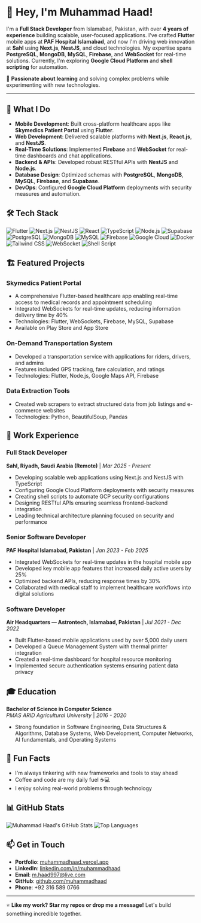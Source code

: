 # 👋 Hey, I'm Muhammad Haad!

I'm a **Full Stack Developer** from Islamabad, Pakistan, with over **4 years of experience** building scalable, user-focused applications. I've crafted **Flutter** mobile apps at **PAF Hospital Islamabad**, and now I'm driving web innovation at **Sahl** using **Next.js**, **NestJS**, and cloud technologies. My expertise spans **PostgreSQL**, **MongoDB**, **MySQL**, **Firebase**, and **WebSocket** for real-time solutions. Currently, I'm exploring **Google Cloud Platform** and **shell scripting** for automation.

🌱 **Passionate about learning** and solving complex problems while experimenting with new technologies.

---

## 🚀 What I Do

- **Mobile Development**: Built cross-platform healthcare apps like **Skymedics Patient Portal** using **Flutter**.
- **Web Development**: Delivered scalable platforms with **Next.js**, **React.js**, and **NestJS**.
- **Real-Time Solutions**: Implemented **Firebase** and **WebSocket** for real-time dashboards and chat applications.
- **Backend & APIs**: Developed robust RESTful APIs with **NestJS** and **Node.js**.
- **Database Design**: Optimized schemas with **PostgreSQL**, **MongoDB**, **MySQL**, **Firebase**, and **Supabase**.
- **DevOps**: Configured **Google Cloud Platform** deployments with security measures and automation.

## 🛠️ Tech Stack

![Flutter](https://img.shields.io/badge/Flutter-%2302569B.svg?style=flat&logo=flutter&logoColor=white)
![Next.js](https://img.shields.io/badge/Next.js-%23000000.svg?style=flat&logo=next.js&logoColor=white)
![NestJS](https://img.shields.io/badge/NestJS-%23E0234E.svg?style=flat&logo=nestjs&logoColor=white)
![React](https://img.shields.io/badge/React-%2320232a.svg?style=flat&logo=react&logoColor=%2361DAFB)
![TypeScript](https://img.shields.io/badge/TypeScript-%23007ACC.svg?style=flat&logo=typescript&logoColor=white)
![Node.js](https://img.shields.io/badge/Node.js-%2343853D.svg?style=flat&logo=node.js&logoColor=white)
![Supabase](https://img.shields.io/badge/Supabase-%233ECF8E.svg?style=flat&logo=supabase&logoColor=white)
![PostgreSQL](https://img.shields.io/badge/PostgreSQL-%23316192.svg?style=flat&logo=postgresql&logoColor=white)
![MongoDB](https://img.shields.io/badge/MongoDB-%234ea94b.svg?style=flat&logo=mongodb&logoColor=white)
![MySQL](https://img.shields.io/badge/MySQL-%2300f.svg?style=flat&logo=mysql&logoColor=white)
![Firebase](https://img.shields.io/badge/Firebase-%23FFCA28.svg?style=flat&logo=firebase&logoColor=black)
![Google Cloud](https://img.shields.io/badge/Google_Cloud-%234285F4.svg?style=flat&logo=google-cloud&logoColor=white)
![Docker](https://img.shields.io/badge/Docker-%230db7ed.svg?style=flat&logo=docker&logoColor=white)
![Tailwind CSS](https://img.shields.io/badge/Tailwind_CSS-%2338B2AC.svg?style=flat&logo=tailwind-css&logoColor=white)
![WebSocket](https://img.shields.io/badge/WebSocket-%23000000.svg?style=flat&logo=websocket&logoColor=white)
![Shell Script](https://img.shields.io/badge/Shell-%23121011.svg?style=flat&logo=gnu-bash&logoColor=white)

## 🏗️ Featured Projects

### Skymedics Patient Portal
- A comprehensive Flutter-based healthcare app enabling real-time access to medical records and appointment scheduling
- Integrated WebSockets for real-time updates, reducing information delivery time by 40%
- Technologies: Flutter, WebSockets, Firebase, MySQL, Supabase
- Available on Play Store and App Store

### On-Demand Transportation System
- Developed a transportation service with applications for riders, drivers, and admins
- Features included GPS tracking, fare calculation, and ratings
- Technologies: Flutter, Node.js, Google Maps API, Firebase

### Data Extraction Tools
- Created web scrapers to extract structured data from job listings and e-commerce websites
- Technologies: Python, BeautifulSoup, Pandas

## 💼 Work Experience

### Full Stack Developer
**Sahl, Riyadh, Saudi Arabia (Remote)** | *Mar 2025 - Present*
- Developing scalable web applications using Next.js and NestJS with TypeScript
- Configuring Google Cloud Platform deployments with security measures
- Creating shell scripts to automate GCP security configurations
- Designing RESTful APIs ensuring seamless frontend-backend integration
- Leading technical architecture planning focused on security and performance

### Senior Software Developer
**PAF Hospital Islamabad, Pakistan** | *Jan 2023 - Feb 2025*
- Integrated WebSockets for real-time updates in the hospital mobile app
- Developed key mobile app features that increased daily active users by 25%
- Optimized backend APIs, reducing response times by 30%
- Collaborated with medical staff to implement healthcare workflows into digital solutions

### Software Developer
**Air Headquarters — Astrontech, Islamabad, Pakistan** | *Jul 2021 - Dec 2022*
- Built Flutter-based mobile applications used by over 5,000 daily users
- Developed a Queue Management System with thermal printer integration
- Created a real-time dashboard for hospital resource monitoring
- Implemented secure authentication systems ensuring patient data privacy

## 🎓 Education

**Bachelor of Science in Computer Science**  
*PMAS ARID Agricultural University* | *2016 - 2020*
- Strong foundation in Software Engineering, Data Structures & Algorithms, Database Systems, Web Development, Computer Networks, AI fundamentals, and Operating Systems

## 🌟 Fun Facts

- I'm always tinkering with new frameworks and tools to stay ahead
- Coffee and code are my daily fuel ☕💻
- I enjoy solving real-world problems through technology

## 📊 GitHub Stats

![Muhammad Haad's GitHub Stats](https://github-readme-stats.vercel.app/api?username=muhammadhaad&show_icons=true&theme=radical)
![Top Languages](https://github-readme-stats.vercel.app/api/top-langs/?username=muhammadhaad&layout=compact&theme=radical)

## 📫 Get in Touch

- **Portfolio**: [muhammadhaad.vercel.app](https://muhammadhaad.vercel.app/)
- **LinkedIn**: [linkedin.com/in/muhammadhaad](https://www.linkedin.com/in/muhammadhaad)
- **Email**: [m.haad997@live.com](mailto:m.haad997@live.com)
- **GitHub**: [github.com/muhammadhaad](https://github.com/muhammadhaad)
- **Phone**: +92 316 589 0766

---

⭐️ **Like my work? Star my repos or drop me a message!** Let's build something incredible together.